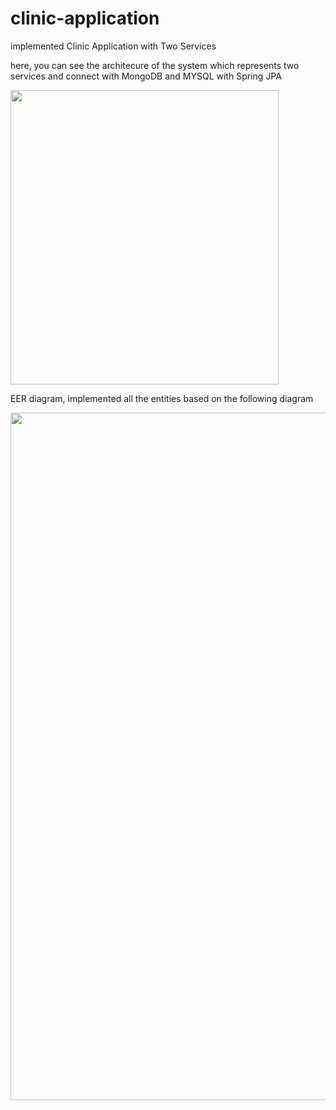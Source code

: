 # clinic-application
implemented Clinic Application with Two Services

here, you can see the architecure of the system which represents two services and connect with MongoDB and MYSQL with Spring JPA

<img src="C:/Users/User/Downloads/architecture.jpg" width="429" height="471" border="0" alt="" />

EER diagram, implemented all the entities based on the following diagram

<img src="C:/Users/User/Downloads/eer.jpg" width="850" height="1100" border="0" alt="" />
